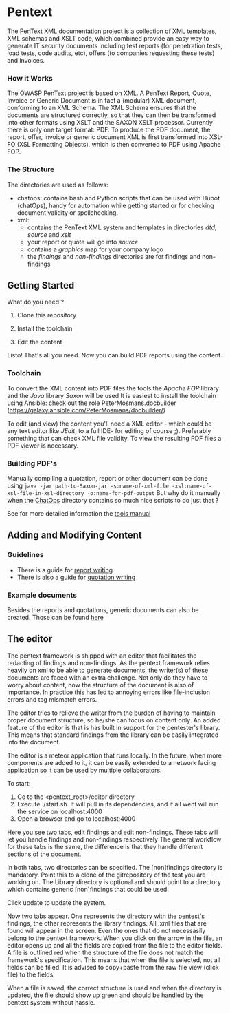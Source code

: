 # Pentext

The PenText XML documentation project is a collection of XML templates, XML schemas and XSLT code, which combined provide an easy way to generate IT security documents including test reports (for penetration tests, load tests, code audits, etc), offers (to companies requesting these tests) and invoices. 

### How it Works
The OWASP PenText project is based on XML. A PenText Report, Quote, Invoice or Generic Document is in fact a (modular) XML document, conforming to an XML Schema. The XML Schema ensures that the documents are structured correctly, so that they can then be transformed into other formats using XSLT and the SAXON XSLT processor. Currently there is only one target format: PDF. To produce the PDF document, the report, offer, invoice or generic document XML is first transformed into XSL-FO (XSL Formatting Objects), which is then converted to PDF using Apache FOP.

### The Structure
The directories are used as follows:
- chatops: contains bash and Python scripts that can be used with Hubot (chatOps), handy for automation while getting started or for checking document validity or spellchecking. 
- xml: 
   - contains the PenText XML system and templates in directories *dtd*, *source* and *xslt*
   - your report or quote will go into *source*
   - contains a *graphics* map for your company logo 
   - the *findings* and *non-findings* directories are for findings and non-findings

## Getting Started

What do you need ?

1. Clone this repository

2. Install the toolchain

3. Edit the content

Listo! That's all you need. Now you can build PDF reports using the content.


### Toolchain
To convert the XML content into PDF files the tools the *Apache FOP* library and the *Java* library *Saxon* will be used
It is easiest to install the toolchain using Ansible: check out the role PeterMosmans.docbuilder (https://galaxy.ansible.com/PeterMosmans/docbuilder/)

To edit (and view) the content you'll need a XML editor - which could be any text editor like *JEdit*, to a full IDE- for editing of course ;). Preferably something that can check XML file validity. To view the resulting PDF files a PDF viewer is necessary. 

### Building PDF's
Manually compiling a quotation, report or other document can be done using `java -jar path-to-Saxon-jar -s:name-of-xml-file -xsl:name-of-xsl-file-in-xsl-directory -o:name-for-pdf-output`
But why do it manually when the [ChatOps](https://github.com/radicallyopensecurity/pentext/tree/master/chatops) directory contains so much nice scripts to do just that ?

See for more detailed information the [tools manual](https://github.com/radicallyopensecurity/pentext/blob/master/xml/doc/Tools%20manual.md)

## Adding and Modifying Content
### Guidelines
- There is a guide for [report writing](xml/doc/report/Report%20Writing%20-%20Procedure.md)
- There is also a guide for [quotation writing](xml/doc/offerte/Offerte%20Writing%20Procedure.md)

### Example documents
Besides the reports and quotations, generic documents can also be created.
Those can be found [here](xml/doc/examples)

## The editor
The pentext framework is shipped with an editor that facilitates the redacting of findings and non-findings. As the pentext framework relies heavily on xml to be able to generate documents,
the writer(s) of these documents are faced with an extra challenge. Not only do they have to worry about content, now the structure of the document is also of importance.
In practice this has led to annoying errors like file-inclusion errors and tag mismatch errors.

The editor tries to relieve the writer from the burden of having to maintain proper document structure, so he/she can focus on content only.
An added feature of the editor is that is has built in support for the pentester's library. This means that standard findings from the library
can be easily integrated into the document.

The editor is a meteor application that runs locally. In the future, when more components are added to it, it can be easily extended to a network facing application
so it can be used by multiple collaborators.

To start:
1) Go to the <pentext_root>/editor directory
2) Execute ./start.sh. It will pull in its dependencies, and if all went will run the service on localhost:4000
3) Open a browser and go to localhost:4000

Here you see two tabs, edit findings and edit non-findings. These tabs will let you handle findings and non-findings respectively
The general workflow for these tabs is the same, the difference is that they handle different sections of the document.

In both tabs, two directories can be specified. The [non]findings directory is mandatory. Point this to a clone of the gitrepository of the test you
are working on.
The Library directory is optional and should point to a directory which contains generic [non]findings that could be used.

Click update to update the system.

Now two tabs appear. One represents the directory with the pentest's findings, the other represents the library findings.
All .xml files that are found will appear in the screen. Even the ones that do not necessasily belong to the pentext framework.
When you click on the arrow in the file, an editor opens up and all the fields are copied from the file to the editor fields.
A file is outlined red when the structure of the file does not match the framework's specification. This means that when the file is selected, not all fields can be filled. It is advised to copy+paste from the raw file view (click file) to the fields.

When a file is saved, the correct structure is used and when the directory is updated, the file should show up green and should be handled by the pentext system without hassle.

